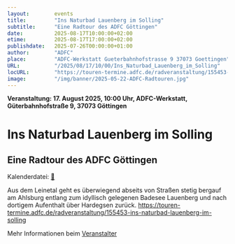 ```yaml
---
layout:        events
title:         "Ins Naturbad Lauenberg im Solling"
subtitle:      "Eine Radtour des ADFC Göttingen"
date:          2025-08-17T10:00:00+02:00
etime:         2025-08-17T17:00:00+02:00
publishdate:   2025-07-26T00:00:00+01:00
author:        "ADFC"
place:         "ADFC-Werkstatt Gueterbahnhofstrasse 9 37073 Goettingen"
URL:           "/2025/08/17/10/00/Ins_Naturbad_Lauenberg_im_Solling"
locURL:        "https://touren-termine.adfc.de/radveranstaltung/155453-ins-naturbad-lauenberg-im-solling"
image:         "/img/banner/2025-05-22-ADFC-Radtouren.jpg"
---
```


**Veranstaltung: 17. August 2025, 10:00 Uhr, ADFC-Werkstatt, Güterbahnhofstraße 9, 37073 Göttingen**

Ins Naturbad Lauenberg im Solling
===========

Eine Radtour des ADFC Göttingen
-----------


Kalenderdatei: [📆](/ics/2025-08-17_10-00_ins_naturbad_lauenberg_im_solling.ics)

Aus dem Leinetal geht es überwiegend abseits von Straßen stetig bergauf am Ahlsburg entlang zum idyllisch gelegenen Badesee Lauenberg und nach dortigem Aufenthalt über Hardegsen zurück.
https://touren-termine.adfc.de/radveranstaltung/155453-ins-naturbad-lauenberg-im-solling

Mehr Informationen beim [Veranstalter](https://touren-termine.adfc.de/radveranstaltung/155453-ins-naturbad-lauenberg-im-solling)
